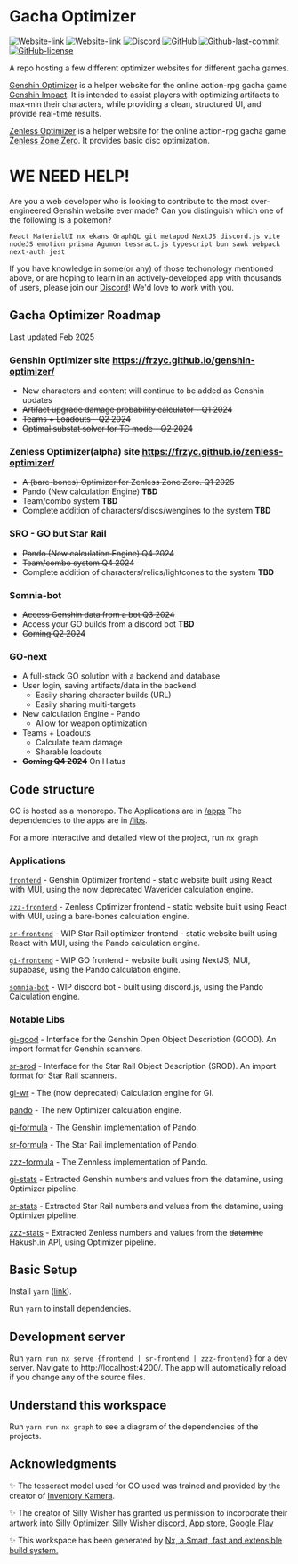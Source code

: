 # Gacha Optimizer

<a href="https://frzyc.github.io/genshin-optimizer"><img alt="Website-link" src="https://img.shields.io/website?url=https%3A%2F%2Ffrzyc.github.io%2Fgenshin-optimizer&style=for-the-badge&logo=data%3Aimage%2Fpng%3Bbase64%2CiVBORw0KGgoAAAANSUhEUgAAACAAAAAgCAYAAABzenr0AAAAAXNSR0IArs4c6QAABDRJREFUWEftV21QVFUYfu62TBAL1lQTuSaK7IqQyWgGsn3I1J%2Fyh81ItdGmFGyzQLQRLMSypLSBLJaEhTkoIgRsfG6IGFM4NIogAiJtlgoN5ORQ1hSwBBEjtzkX98C9bEvTjOs0%2Bf7Z%2B9z33Pc873vOvh8MAJFUFqYHw8QBuBeukSGw7N7LfW3ZjFQWZgDDGF2zr2AXls1gFssVQwzgM1clEomwNjgIQQEyeHtLMD4%2BgYv9AzjV2YupqSmnXD083BG6Phj%2Bfkvh7n4rhkdssJ67gF7rebAsK%2Fx2iJHKFby3YSFrYTLqsNz3vnkbXfn5V2TuzEd94zGHJKK3PoOkhGiOtFD6%2BgeRkmFC5xkrT8UjQJibi%2FPg5ub2t14SLxLfzELNp028NcmvxeD1%2BCin0Zmc%2FBPKKC2PBCUgEjFoOVqOFcuXLngdRm1jCA2PAPklslLmhy8OHwI5uoXku4FLCH9KhenpaW4pJfDQg2tQV17A%2B%2F7jT%2Brx%2BbETWCL1QWriK7h9kTfVJ%2Bl3orK2kcPb0xKgjnqO6my2MZjyCjF46TIe3xiGl1RbeHaf3ZqAto4ePgFN9PMwpMTThV09VjytjKVYpdyMnEwdxeWV9Uh9axeHj1QXIviBQKrbnpWPotJqiitL8qEIXUcxIffBvlI%2BAaEXxAAxZJfVQSvxWV0Rxc0tJxGlSeVw13ELfO65m%2BoIceKAXfTJsYhTv0BxaYUF%2Bsz3%2BASMGYm8UO0rMuOd3NkjCZD7oblhhjWRL090QBWTxD2fbWvAXXfeQXWbItTotX5LsU6rhjZuG8UV1Q1IMZj%2BYwQWeXvhiXAF9eKnK7%2Bgtb3LdRGgOzt4cMkR3DACshW%2BIFlOKOfO92PPRyXX%2FwgcJSiX%2FgtuEhCLxfCSeELuvwy1c2rF%2Fy8R3UzF1z0CwnJ8oKQKO7L30Pxzf6AcTZaD%2F6gcb1Zq0N3zNV2blqxBvFo1W47NFuh3CMpxbEwk0nVkNJiRU6fPIuLFVylWbtmEd7PTZktq1WGkZORyuLFmP9asXkV1BmMeDpXVzq49mIdHFesp3vX%2BfuRfy6K0JSMNaU3Zh7yMW1hcieaWVkgX%2B3Dk5tZ8XXoOzDVHuPWZ6VqQjtguwyOjyMrde60l2wBNdCTPLmlMW9u7uXdzmlIRjjdVYJnvEmd1h9ONjf2OkPAIjIzaOBwY4I8mSzFIY7uQDH7%2FAx57MhJXrwqaUvLhwxvWoezAbojFtzi1ozPkwFw9471dhG2XIwNkqIl8%2BQ20n55pSHkRsL%2FY%2BEgITG%2FruLAL5bfhERhNBaiqOzpPxzAMyD3Sxm6Dp%2Bdt8%2FTEc3Jn2jrO8HQORzMSAXInglbJ4e0lwfjEBC70DeBkexcm%2Fph0Gh2JxJOLJJkvPOyj2TcX0dn9FZ0F7AZY4McbP5zax3OWYeKFQ%2BpCF%2Brf6jnPWbaAjOd%2FASJtuXEC9sEpAAAAAElFTkSuQmCC&label=Genshin%20Optimizer
"></a>
<a href="https://frzyc.github.io/zenless-optimizer"><img alt="Website-link" src="https://img.shields.io/website?url=https%3A%2F%2Ffrzyc.github.io%2Fzenless-optimizer&style=for-the-badge&logo=data%3Aimage%2Fpng%3Bbase64%2CiVBORw0KGgoAAAANSUhEUgAAACAAAAAgCAYAAABzenr0AAAAAXNSR0IArs4c6QAABFZJREFUWEfFl39QVFUUx79vFx35JU7kouyMpbarqKBILAIZzqhMgkM7Ca7l5C8gBWaQMhVklZRkNCUdfpRCA8oPK4XYFAQ0IAaIJNAgGHPKHAFZfik%2FcteBTV5zl%2BGyLxbaaXa3%2B99959zz%2Fdzz3rv3HAYATyjyOgSGCQcwF%2BYZSrDsZ49%2B%2ByGBEYq85GCYePPo%2FkOFZQ8zjmJvJQPMISaBwB48hmcQi0ajweMn%2FRN8BbPtscp9BYSOc8DjMejq6kVdQxNa2zv0xVUyQrE3O2ZprC2E%2FQuzDAK4%2FXMLAmS7qa%2B1tRWOxu5FkPQN8Pl8TgyWZXGzogbRR06hu%2Bcxx2YUgGkWFriclQR3N5cp4R88bMfGwFAMDP5J%2FYwCELpjM%2BJiIg3K3IWcfMjjz%2BgHSIjbBxsbK72BvFe5wUHwIrXV%2FNgA2fa92nnF9RyIFr5MbXfv3UfS5xcxrNEgeFsQvDxWUttTlRouHv5aGxmcDEy2BWsrS9RXKWBrY01dDh7%2BBLmXr8LOzhYtdcWcpWs2bMXvfzzUPiNrbtd8C8sZM6iP36YQNDX%2FajjA1s0BOBl%2FYHwXT1VwWy2FSv0Mi0QLUFaYRW0qlRqLVvpygEoVmVjqJKLPdoVH40ZZteEAxd9kwHmpmAbIulSAQ0cTtfNlS8QoKcigtv6BQSyT%2BHEAivLSsdzZiT7bHSlHUen3hgGscHFC4ZV0TsD1AdtB3rNZABITYiDb5E8B6u80Q7plD52bNAMzbW3QUKWApeX4BxR18GPkKUrMA7Dr3UAck0dRsb7%2BQbz6uhRDQ8PmASgvyob4lflULC3zaxw7kcz5Hkz2CjzclyM%2FJ5WKkfOc%2FN%2F3H7SaByAlMQ7SjeupmO7Jp0tgkgyQG%2FGnygJMnz6NaoVFHcG14nLO7k32G4aFvIPY%2FaRAGh09vU8gWfMWNJq%2FTA%2FAMAyqb3yFl%2BYJqVjyuSycPJM2QdwkGfDxliA341MqNjIyAu91MrQ9UpoHID35ODb4%2BlCx8spabHtvv15xo2eA3Pe3KvJhYTFeUu0Mi8bN8tGbS98w6l%2FwfsRO7IsMpjodyi54rg3C8%2BcjkwIsFi%2FAd9fGr2NScCz%2Bl%2Bs4ODwGpWVV2pi0IOHzeagty4PjXAEVO530Bc6mXphUnBhm2c1Ec911js9q3y0g9R8ZpFi9U3MVVjr3iX9gKBp%2FucsF8JS44ko295gllPpKb7Kyta0DKeeztUEqSy5h4fx5FKKp5R7OpmRqy67QHTL4vCahNrX6GZw9%2FDE0PHqf0Ays9fHExbRTU%2B5W16hblu8JfhvyAxEGrc3%2BUoGYj05TX6MAkBMzPzcVri5LpoRoa1fCLzAEfX0DxgUg0UjtcDzuA7zpvw483sTuqrK6Dh%2FGnoCys5sDSVszUnQ4zLY3KI3EibxDZWfPBH%2FSknl5uELo6KBt87q6e3GrvpFWyboLWKDz%2F29Ox9pzlmEixppUg9PwHx21O2fZVNKe%2Fw1oS0dxT5BuXAAAAABJRU5ErkJggg%3D%3D&label=Zenless%20Optimizer"></a>
<a href="https://discord.gg/CXUbQXyfUs"><img alt="Discord" src="https://img.shields.io/discord/785153694478893126?color=%232a364d&label=DISCORD&logo=discord&style=for-the-badge"></a>
<a href="https://github.com/frzyc/genshin-optimizer/blob/master/package.json"><img alt="GitHub" src="https://img.shields.io/github/package-json/v/frzyc/genshin-optimizer?style=for-the-badge"></a>
<a href="https://github.com/frzyc/genshin-optimizer"><img alt="Github-last-commit" src="https://img.shields.io/github/last-commit/frzyc/genshin-optimizer?logo=github&style=for-the-badge"></a>
<a href="https://github.com/frzyc/genshin-optimizer/blob/master/LICENSE"><img alt="GitHub-license" src="https://img.shields.io/github/license/frzyc/genshin-optimizer?style=for-the-badge"></a>

A repo hosting a few different optimizer websites for different gacha games.

[Genshin Optimizer](https://frzyc.github.io/genshin-optimizer) is a helper website for the online action-rpg gacha game [Genshin Impact](https://genshin.hoyoverse.com/). It is intended to assist players with optimizing artifacts to max-min their characters, while providing a clean, structured UI, and provide real-time results.

[Zenless Optimizer](https://frzyc.github.io/zenless-optimizer/) is a helper website for the online action-rpg gacha game [Zenless Zone Zero](https://zenless.hoyoverse.com/). It provides basic disc optimization.

# WE NEED HELP!

Are you a web developer who is looking to contribute to the most over-engineered Genshin website ever made? Can you distinguish which one of the following is a pokemon?

```
React MaterialUI nx ekans GraphQL git metapod NextJS discord.js vite nodeJS emotion prisma Agumon tessract.js typescript bun sawk webpack next-auth jest
```

If you have knowledge in some(or any) of those techonology mentioned above, or are hoping to learn in an actively-developed app with thousands of users, please join our [Discord](https://discord.gg/CXUbQXyfUs)! We'd love to work with you.

## Gacha Optimizer Roadmap

Last updated Feb 2025

### Genshin Optimizer site https://frzyc.github.io/genshin-optimizer/

- New characters and content will continue to be added as Genshin updates
- ~~Artifact upgrade damage probability calculator - Q1 2024~~
- ~~Teams + Loadouts - Q2 2024~~
- ~~Optimal substat solver for TC mode - Q2 2024~~

### Zenless Optimizer(alpha) site https://frzyc.github.io/zenless-optimizer/

- ~~A (bare-bones) Optimizer for Zenless Zone Zero. Q1 2025~~
- Pando (New calculation Engine) **TBD**
- Team/combo system **TBD**
- Complete addition of characters/discs/wengines to the system **TBD**

### SRO - GO but Star Rail

- ~~Pando (New calculation Engine) Q4 2024~~
- ~~Team/combo system Q4 2024~~
- Complete addition of characters/relics/lightcones to the system **TBD**

### Somnia-bot

- ~~Access Genshin data from a bot Q3 2024~~
- Access your GO builds from a discord bot **TBD**
- ~~Coming Q2 2024~~

### GO-next

- A full-stack GO solution with a backend and database
- User login, saving artifacts/data in the backend
  - Easily sharing character builds (URL)
  - Easily sharing multi-targets
- New calculation Engine - Pando
  - Allow for weapon optimization
- Teams + Loadouts
  - Calculate team damage
  - Sharable loadouts
- ~~**Coming Q4 2024**~~ On Hiatus

## Code structure

GO is hosted as a monorepo.
The Applications are in [/apps](/apps/)
The dependencies to the apps are in [/libs](/libs/).

For a more interactive and detailed view of the project, run `nx graph`

### Applications

[`frontend`](/apps/frontend/) - Genshin Optimizer frontend - static website built using React with MUI, using the now deprecated Waverider calculation engine.

[`zzz-frontend`](/apps/zzz-frontend/) - Zenless Optimizer frontend - static website built using React with MUI, using a bare-bones calculation engine.

[`sr-frontend`](/apps/sr-frontend/) - WIP Star Rail optimizer frontend - static website built using React with MUI, using the Pando calculation engine.

[`gi-frontend`](/apps/gi-frontend/) - WIP GO frontend - website built using NextJS, MUI, supabase, using the Pando calculation engine.

[`somnia-bot`](/apps/somnia/) - WIP discord bot - built using discord.js, using the Pando Calculation engine.

### Notable Libs

[gi-good](/libs/gi/good/) - Interface for the Genshin Open Object Description (GOOD). An import format for Genshin scanners.

[sr-srod](/libs/sr/srod/) - Interface for the Star Rail Object Description (SROD). An import format for Star Rail scanners.

[gi-wr](libs/gi/wr) - The (now deprecated) Calculation engine for GI.

[pando](/libs/pando/engine/) - The new Optimizer calculation engine.

[gi-formula](/libs/gi/formula/) - The Genshin implementation of Pando.

[sr-formula](/libs/sr/formula/) - The Star Rail implementation of Pando.

[zzz-formula](/libs/zzz/formula/) - The Zennless implementation of Pando.

[gi-stats](/libs/gi/stats/) - Extracted Genshin numbers and values from the datamine, using Optimizer pipeline.

[sr-stats](/libs/sr/stats/) - Extracted Star Rail numbers and values from the datamine, using Optimizer pipeline.

[zzz-stats](/libs/zzz/stats/) - Extracted Zenless numbers and values from the ~~datamine~~ Hakush.in API, using Optimizer pipeline.

## Basic Setup

Install `yarn` ([link](https://yarnpkg.com/getting-started/install)).

Run `yarn` to install dependencies.

## Development server

Run `yarn run nx serve {frontend | sr-frontend | zzz-frontend}` for a dev server. Navigate to http://localhost:4200/. The app will automatically reload if you change any of the source files.

## Understand this workspace

Run `yarn run nx graph` to see a diagram of the dependencies of the projects.

## Acknowledgments

✨ The tesseract model used for GO used was trained and provided by the creator of [Inventory Kamera](https://github.com/Andrewthe13th/Inventory_Kamera).

✨ The creator of Silly Wisher has granted us permission to incorporate their artwork into Silly Optimizer. Silly Wisher [discord](https://discord.com/invite/sillywisher), [App store](https://apps.apple.com/lv/app/silly-wisher/id6444465724https://apps.apple.com/lv/app/silly-wisher/id6444465724), [Google Play](https://play.google.com/store/apps/details?id=com.sketchi.sillywisher)

✨ This workspace has been generated by [Nx, a Smart, fast and extensible build system.](https://nx.dev)
